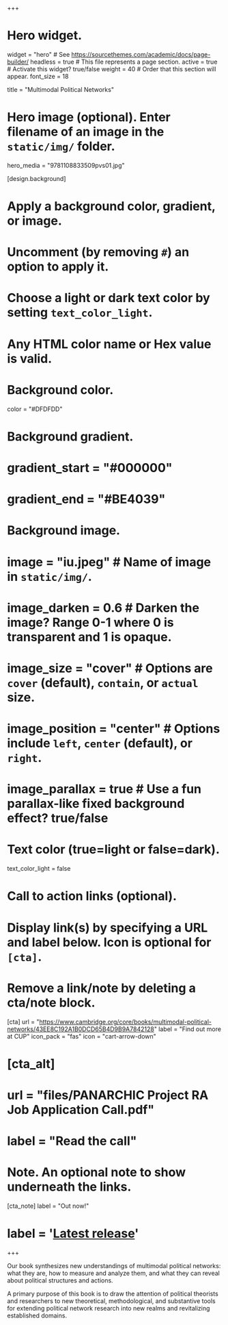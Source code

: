 +++
# Hero widget.
widget = "hero"  # See https://sourcethemes.com/academic/docs/page-builder/
headless = true  # This file represents a page section.
active = true  # Activate this widget? true/false
weight = 40  # Order that this section will appear.
font_size = 18

title = "Multimodal Political Networks"

# Hero image (optional). Enter filename of an image in the `static/img/` folder.
hero_media = "9781108833509pvs01.jpg"

[design.background]
  # Apply a background color, gradient, or image.
  #   Uncomment (by removing `#`) an option to apply it.
  #   Choose a light or dark text color by setting `text_color_light`.
  #   Any HTML color name or Hex value is valid.

  # Background color.
  color = "#DFDFDD"

  # Background gradient.
  # gradient_start = "#000000"
  # gradient_end = "#BE4039"

  # Background image.
  # image = "iu.jpeg"  # Name of image in `static/img/`.
  # image_darken = 0.6  # Darken the image? Range 0-1 where 0 is transparent and 1 is opaque.
  # image_size = "cover"  #  Options are `cover` (default), `contain`, or `actual` size.
  # image_position = "center"  # Options include `left`, `center` (default), or `right`.
  # image_parallax = true  # Use a fun parallax-like fixed background effect? true/false

  # Text color (true=light or false=dark).
  text_color_light = false

# Call to action links (optional).
#   Display link(s) by specifying a URL and label below. Icon is optional for `[cta]`.
#   Remove a link/note by deleting a cta/note block.
[cta]
  url = "https://www.cambridge.org/core/books/multimodal-political-networks/43EE8C192A1B0DCD65B4D9B9A7842128"
  label = "Find out more at CUP"
  icon_pack = "fas"
  icon = "cart-arrow-down"

# [cta_alt]
#   url = "files/PANARCHIC Project RA Job Application Call.pdf"
#   label = "Read the call"

# Note. An optional note to show underneath the links.
[cta_note]
  label = "Out now!"
  # label = '<a class="js-github-release" href="https://sourcethemes.com/academic/updates" data-repo="gcushen/hugo-academic">Latest release<!-- V --></a>'
+++

Our book synthesizes new understandings of multimodal political networks: 
what they are, how to measure and analyze them, 
and what they can reveal about political structures and actions.

A primary purpose of this book is to draw the attention of political theorists and researchers 
to new theoretical, methodological, and substantive tools for extending political network research 
into new realms and revitalizing established domains.

<!-- <span style="text-shadow: none;"><a class="github-button" href="https://github.com/gcushen/hugo-academic" data-icon="octicon-star" data-size="large" data-show-count="true" aria-label="Star this on GitHub">Star</a><script async defer src="https://buttons.github.io/buttons.js"></script></span> -->
